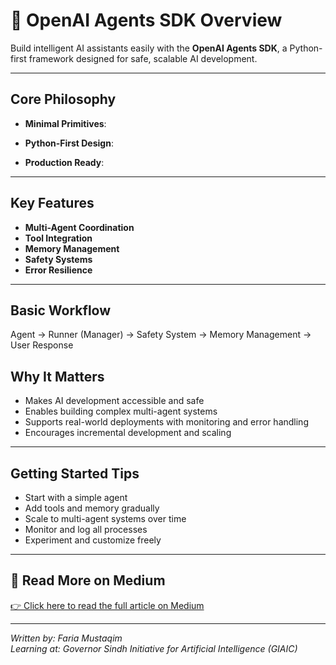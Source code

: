 # 🚀 OpenAI Agents SDK Overview

Build intelligent AI assistants easily with the **OpenAI Agents SDK**, a Python-first framework designed for safe, scalable AI development.

---

## Core Philosophy

- **Minimal Primitives**:  
 
- **Python-First Design**:  

- **Production Ready**:  
---

## Key Features

- **Multi-Agent Coordination**
- **Tool Integration** 
- **Memory Management**
- **Safety Systems**
- **Error Resilience**

---

## Basic Workflow

Agent → Runner (Manager) → Safety System → Memory Management → User Response


## Why It Matters

- Makes AI development accessible and safe  
- Enables building complex multi-agent systems  
- Supports real-world deployments with monitoring and error handling  
- Encourages incremental development and scaling  

---

## Getting Started Tips

- Start with a simple agent  
- Add tools and memory gradually  
- Scale to multi-agent systems over time  
- Monitor and log all processes  
- Experiment and customize freely

---

## 📖 Read More on Medium

[👉 Click here to read the full article on Medium](https://medium.com/@zainabmustaqeem123/openai-agents-sdk-a-beginner-friendly-guide-7d407342e547)

---

*Written by: Faria Mustaqim*  
*Learning at: Governor Sindh Initiative for Artificial Intelligence (GIAIC)*
